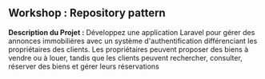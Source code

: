 ## Workshop : Repository pattern 

**Description du Projet :**
Développez une application Laravel pour gérer des annonces immobilières avec un système
d'authentification différenciant les propriétaires des clients. Les propriétaires peuvent proposer
des biens à vendre ou à louer, tandis que les clients peuvent rechercher, consulter, réserver des
biens et gérer leurs réservations


